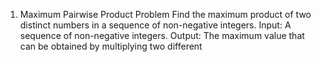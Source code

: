 1. Maximum Pairwise Product Problem
Find the maximum product of two distinct numbers in a sequence of non-negative 
integers.
Input: A sequence of non-negative integers.
Output: The maximum value that can be obtained by multiplying two different

